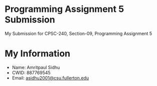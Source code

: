 # Programming Assignment 5 Submission

My Submission for CPSC-240, Section-09, Programming Assignment 5

# My Information

* Name: Amritpaul Sidhu
* CWID: 887769545
* Email: asidhu2001@csu.fullerton.edu
